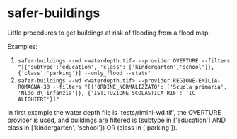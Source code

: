 # safer-buildings
Little procedures to get buildings at risk of flooding from a flood map.

Examples:
1. `safer-buildings --wd <waterdepth.tif> --provider OVERTURE --filters "[{'subtype':'education', 'class': ['kindergarten','school']}, {'class':'parking'}] --only_flood --stats"`
2. `safer-buildings --wd <waterdepth.tif> --provider REGIONE-EMILIA-ROMAGNA-30 --filters "[{'ORDINE_NORMALIZZATO': ['Scuola primaria', 'Nido d\'infanzia']}, {'ISTITUZIONE_SCOLASTICA_RIF': 'IC ALIGHIERI'}]"`

In first example the water depth file is 'tests/rimini-wd.tif', the OVERTURE provider is used, and buildings are filtered is (subtype in ['education'] AND class in ['kindergarten', 'school']) OR (class in ['parking']).
